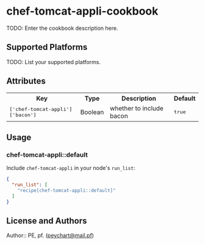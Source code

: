 # chef-tomcat-appli-cookbook

TODO: Enter the cookbook description here.

## Supported Platforms

TODO: List your supported platforms.

## Attributes

<table>
  <tr>
    <th>Key</th>
    <th>Type</th>
    <th>Description</th>
    <th>Default</th>
  </tr>
  <tr>
    <td><tt>['chef-tomcat-appli']['bacon']</tt></td>
    <td>Boolean</td>
    <td>whether to include bacon</td>
    <td><tt>true</tt></td>
  </tr>
</table>

## Usage

### chef-tomcat-appli::default

Include `chef-tomcat-appli` in your node's `run_list`:

```json
{
  "run_list": [
    "recipe[chef-tomcat-appli::default]"
  ]
}
```

## License and Authors

Author:: PE, pf. (<peychart@mail.pf>)
